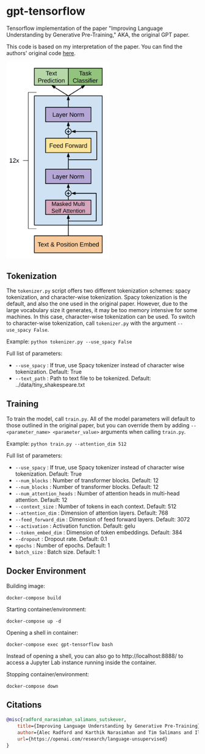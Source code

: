 # gpt-tensorflow
Tensorflow implementation of the paper "Improving Language Understanding by Generative Pre-Training," AKA, the original GPT paper.

This code is based on my interpretation of the paper. You can find the authors' original code [here](https://github.com/openai/finetune-transformer-lm).

<img src="./images/gpt-architecture.png" width="270px"></img>

## Tokenization

The ``tokenizer.py`` script offers two different tokenization schemes: spacy tokenization, and character-wise tokenization.
Spacy tokenization is the default, and also the one used in the original paper. However, due to the large vocabulary
size it generates, it may be too memory intensive for some machines. In this case, character-wise tokenization can be used.
To switch to character-wise tokenization, call ``tokenizer.py`` with the argument ``--use_spacy False``.

Example: ``python tokenizer.py --use_spacy False``

Full list of parameters:
- ``--use_spacy`` : If true, use Spacy tokenizer instead of character wise tokenization. Default: True
- ``--text_path`` : Path to text file to be tokenized. Default: ../data/tiny_shakespeare.txt

## Training 

To train the model, call ``train.py``. All of the model parameters will default to those outlined in the original paper, but you can override them by adding ``--<parameter_name> <parameter_value>`` arguments when calling ``train.py``. 

Example: ``python train.py --attention_dim 512``

Full list of parameters:

- ``--use_spacy`` : If true, use Spacy tokenizer instead of character wise tokenization. Default: True
- ``--num_blocks`` : Number of transformer blocks. Default: 12
- ``--num_blocks`` : Number of transformer blocks. Default: 12
- ``--num_attention_heads`` : Number of attention heads in multi-head attention. Default: 12
- ``--context_size`` : Number of tokens in each context. Default: 512
- ``--attention_dim`` : Dimension of attention layers. Default: 768
- ``--feed_forward_dim`` : Dimension of feed forward layers. Default: 3072
- ``--activation`` : Activation function. Default: gelu
- ``--token_embed_dim`` : Dimension of token embeddings. Default: 384
- ``--dropout`` : Dropout rate. Default: 0.1
- ``epochs`` : Number of epochs. Default: 1
- ``batch_size`` : Batch size. Default: 1

## Docker Environment
Building image:
```
docker-compose build
```

Starting container/environment:
```
docker-compose up -d
```

Opening a shell in container:
```
docker-compose exec gpt-tensorflow bash
```

Instead of opening a shell, you can also go to http://localhost:8888/ to access a Jupyter Lab instance running inside the container.

Stopping container/environment:
```
docker-compose down
```

## Citations

```bibtex
@misc{radford_narasimhan_salimans_sutskever, 
    title={Improving Language Understanding by Generative Pre-Training}, 
    author={Alec Radford and Karthik Narasimhan and Tim Salimans and Ilya Sutskever},
    url={https://openai.com/research/language-unsupervised}
} 
```
